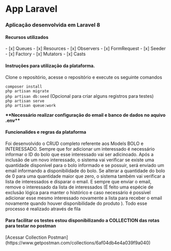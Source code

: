 # App Laravel
<h3>Aplicação desenvolvida em Laravel 8</h3>

<h4>Recursos utilizados</h4>
   - [x] Queues
   - [x] Resources
   - [x] Observers
   - [x] FormRequest
   - [x] Seeder
   - [x] Factory
   - [x] Mutators
   - [x] Casts

<h4>Instruções para utilização da plataforma.</h4>   

<p>Clone o repositório, acesse o repositório e execute os seguinte comandos  </p>

```composer install```
</br>
```php artisan migrate```
</br>
```php artisan db:seed``` (Opcional para criar alguns registros para testes)
</br>
```php artisan serve```
</br>
```php artisan queue:work```

<p><b>**Necessário realizar configuração do email e banco de dados no aquivo .env**</b></p>

<h4>Funcionalides e regras da plataforma</h4>
<p>Foi desenvolvido o CRUD completo referente aos Models BOLO e INTERESSADO.
Sempre que for adicionar um interessado é necessário informar o ID do bolo que esse interessado vai ser adicinoado.
Após a inclusão de um novo interessado, o sistema vai verificar se existe uma quantidade disponível para o bolo informado e se possuir, será enviado um 
email informando a disponibilidade do bolo. Se alterar a quantidade do bolo de 0 para uma quantidade maior que zero,
o sistema também vai verificar a lista de interessados e disparar o email. E sempre que enviar o email, remove o interessado
da lista de interessados (É feito uma espécie de exclusão lógica para manter o histórico e caso necessário é possível adicionar 
esse mesmo interessado novamente a lista para receber o email novamente quando houver disponibilidade do produto ). Todo esse processo 
é realizado através de fila</p>

<h4>Para facilitar os testes estou disponibilizando a COLLECTION das rotas para testar no postman</h4>
[Acessar Collection Postman](https://www.getpostman.com/collections/6af04db4e4a039f9a040)



